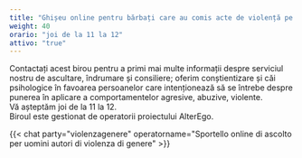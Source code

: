 ```yaml
---
title: "Ghișeu online pentru bărbați care au comis acte de violență pe bază de gen"
weight: 40
orario: "joi de la 11 la 12"
attivo: "true"
---
```


Contactați acest birou pentru a primi mai multe informații despre serviciul nostru de ascultare, îndrumare și consiliere; oferim conștientizare și căi psihologice în favoarea persoanelor care intenționează să se întrebe despre punerea în aplicare a comportamentelor agresive, abuzive, violente.  
Vă așteptăm joi de la 11 la 12.  
Biroul este gestionat de operatorii proiectului AlterEgo.

{{< chat party="violenzagenere" operatorname="Sportello online di ascolto per uomini autori di violenza di genere" >}}
